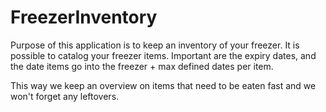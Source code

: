# FreezerInventory
Purpose of this application is to keep an inventory of your freezer. 
It is possible to catalog your freezer items. 
Important are the expiry dates, and the date items go into the freezer + max defined dates per item.

This way we keep an overview on items that need to be eaten fast and we won't forget any leftovers.
